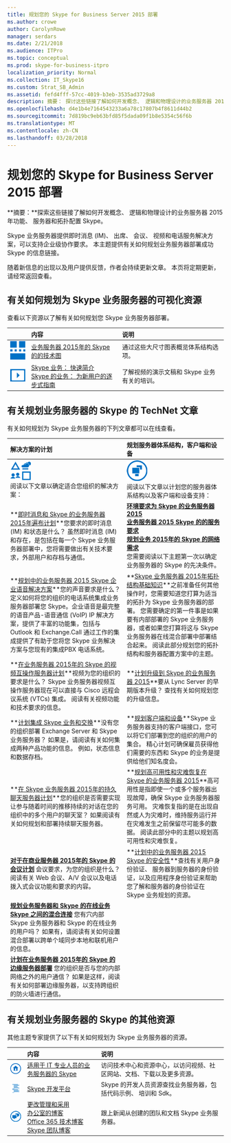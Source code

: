 ```yaml
---
title: 规划您的 Skype for Business Server 2015 部署
ms.author: crowe
author: CarolynRowe
manager: serdars
ms.date: 2/21/2018
ms.audience: ITPro
ms.topic: conceptual
ms.prod: skype-for-business-itpro
localization_priority: Normal
ms.collection: IT_Skype16
ms.custom: Strat_SB_Admin
ms.assetid: fefd4fff-57cc-4019-b3eb-3535ad3729a8
description: 摘要： 探讨这些链接了解如何开发概念、 逻辑和物理设计的业务服务器 2015年功能、 服务器和拓扑配置 Skype。
ms.openlocfilehash: d4e1b4e7164543233a6a78c17807b4f8611d44b2
ms.sourcegitcommit: 7d819bc9eb63bfd85f5dada09f1b8e5354c56f6b
ms.translationtype: MT
ms.contentlocale: zh-CN
ms.lasthandoff: 03/28/2018
---
```

# <a name="plan-for-your-skype-for-business-server-2015-deployment"></a>规划您的 Skype for Business Server 2015 部署
 
**摘要：**探索这些链接了解如何开发概念、 逻辑和物理设计的业务服务器 2015年功能、 服务器和拓扑配置 Skype。
  
Skype 业务服务器提供即时消息 (IM)、 出席、 会议、 视频和电话服务解决方案，可以支持企业级协作要求。 本主题提供有关如何规划业务服务器部署成功 Skype 的信息链接。 
  
随着新信息的出现以及用户提供反馈，作者会持续更新文章。 本页将定期更新，请经常返回查看。
## <a name="visual-resources-about-how-to-plan-for-skype-for-business-server"></a>有关如何规划为 Skype 业务服务器的可视化资源

查看以下资源以了解有关如何规划您 Skype 业务服务器部署。
  
||**内容**|**说明**|
|:--- |:--- |:--- |
|![技术图表图标](../media/87de0d09-77fd-46f2-b9f6-99a7998fd332.png)|[业务服务器 2015年的 Skype 的的技术图](../technical-diagrams.md) <br/> |通过这些大尺寸图表概览体系结构选项。  <br/> |
|![视频图标](../media/143e0d86-1c68-482a-9bf9-93e7966acca0.png)|[Skype 业务： 快速简介](https://www.youtube.com/watch?v=PRJqMuwW5yc&amp;feature=youtu.be) <br/> [Skype 的业务： 为新用户的逐步式指南](https://www.youtube.com/watch?v=7_c4zVJ739M&amp;feature=youtu.be) <br/> |了解视频的演示文稿和 Skype 业务有关的培训。  <br/> |
   
## <a name="technet-articles-about-planning-for-skype-for-business-server"></a>有关规划业务服务器的 Skype 的 TechNet 文章

有关如何规划为 Skype 业务服务器的下列文章都可以在线查看。 
  
|**解决方案的计划**|**规划服务器体系结构，客户端和设备**|
|:-----|:-----|
|![解决方案内容图标](../media/3959ce46-bd94-40be-8a58-6108bc3583a8.png)           <br/> 阅读以下文章以确定适合您组织的解决方案：  <br/> |![服务器架构内容图标](../media/1d7d8156-1ca9-4124-a17f-6bce5aa91966.png)           <br/> 阅读以下文章以计划您的服务器体系结构以及客户端和设备支持：  <br/> |
|**[即时消息和 Skype 的业务服务器 2015年遍布计划](instant-messaging-and-presence.md)**您要求的即时消息 (IM) 和状态是什么？ 虽然即时消息 (IM) 和存在，是包括在每一个 Skype 业务服务器部署中，您将需要做出有关技术要求，外部用户和存档与通信。 <br/> |**[环境要求为 Skype 的业务服务器 2015](requirements-for-your-environment/environmental-requirements.md)** <br/> **[业务服务器 2015 Skype 的的服务要求](requirements-for-your-environment/server-requirements.md)** <br/> **[规划业务 2015年的 Skype 的网络需求](network-requirements/network-requirements.md)** <br/> 您需要阅读以下主题第一次以确定业务服务器的 Skype 的先决条件。  <br/> |
|**[规划中的业务服务器 2015 Skype 企业语音解决方案](enterprise-voice-solution/enterprise-voice-solution.md)**您的声音要求是什么？ 定义如何将您的组织的电话系统集成业务服务器部署您 Skype。企业语音是最完整的语音产品-语音通信 (VoIP) IP 解决方案，提供了丰富的功能集，包括与 Outlook 和 Exchange.Call 通过工作的集成提供了有助于您将您 Skype 业务解决方案与您现有的集成PBX 电话系统。 <br/> |**[Skype 业务服务器 2015年拓扑结构基础知识](topology-basics/topology-basics.md)**之前准备任何其他操作时，您需要知道您打算为适当的拓扑为 Skype 业务服务器的部署。 您需要确定的第一件事是如果要有内部部署的 Skype 业务服务器，或者如果您打算将这与 Skype 业务服务器在线混合部署中部署结合起来。 阅读此部分规划您的拓扑结构和服务器配置方案中的主题。 <br/> |
|**[在业务服务器 2015年的 Skype 的视频互操作服务器计划](video-interop-server.md)**视频为您的组织的要求是什么？ Skype 业务服务器视频互操作服务器现在可以直接与 Cisco 远程会议系统 (VTCs) 集成。 阅读有关视频功能和技术要求的信息。 <br/> |**[计划升级到 Skype 的业务服务器 2015](upgrade.md)**要从 Lync Server 的早期版本升级？ 查找有关如何规划您的升级信息。 <br/> |
|**[计划集成 Skype 业务和交换](integrate-with-exchange/integrate-with-exchange.md)**没有您的组织部署 Exchange Server 和 Skype 业务服务器？ 如果是，请阅读有关如何集成两种产品功能的信息。 例如，状态信息和数据存档。 <br/> |**[规划客户端和设备](clients-and-devices/clients-and-devices.md)**Skype 业务服务器支持的客户端接口，您可以将它们部署到您的组织的用户的集合。 精心计划可确保雇员获得他们需要的东西和 Skype 的业务是提供给他们知名度会。 <br/> |
|**[在 Skype 业务服务器 2015年的持久聊天服务器计划](persistent-chat-server/persistent-chat-server.md)**您的组织是否需要实现让参与随着时间的推移持续的对话在您的组织中的多个用户的聊天室？ 如果阅读有关如何规划和部署持续聊天服务器。 <br/> |**[规划高可用性和灾难恢复在 Skype 的业务服务器 2015](high-availability-and-disaster-recovery/high-availability-and-disaster-recovery.md)**高可用性是指即使一个或多个服务器出现故障，确保 Skype 业务服务器服务可用。 灾难恢复指的是在出现自然或人为灾难时，维持服务运行并在灾难发生之前保留尽可能多的数据。 阅读此部分中的主题以规划高可用性和灾难恢复。 <br/> |
|**[对于在商业服务器 2015年的 Skype 的会议计划](conferencing/conferencing.md)** 会议要求，为您的组织是什么？ 阅读有关 Web 会议、A/V 会议以及电话拨入式会议功能和要求的内容。 <br/> |**[计划中的业务服务器 2015 Skype 的安全性](security/security.md)**查找有关用户身份验证、 服务器到服务器的身份验证，以及应用程序身份验证来帮助您了解和服务器的身份验证在 Skype 业务规划的资源。 <br/> |
|**[规划业务服务器和 Skype 的在线业务 Skype 之间的混合连接](../skype-for-business-hybrid-solutions/plan-hybrid-connectivity.md)** 您有穴内部 Skype 业务服务器和 Skype 的在线业务的用户吗？ 如果有，请阅读有关如何设置混合部署以跨单个域同步本地和联机用户的信息。 <br/> ||
|**[计划在业务服务器 2015年的 Skype 的边缘服务器部署](edge-server-deployments/edge-server-deployments.md)** 您的组织是否与您的内部网络之外的用户通信？ 如果是这样，阅读有关如何部署边缘服务器，以支持跨组织的防火墙进行通信。 <br/> ||
   
## <a name="additional-resources-about-planning-for-skype-for-business-server"></a>有关规划业务服务器的 Skype 的其他资源

其他主题专家提供了以下有关如何规划为 Skype 业务服务器的资源。 
  
||**内容**|**说明**|
|:--- |:--- |:--- |
|![技术中心图标](../media/4eff581b-890b-46cb-8224-a4122137d27e.png)|[适用于 IT 专业人员的业务服务器的 Skype](https://go.microsoft.com/fwlink/p/?LinkId=527960) <br/> |访问技术中心和资源中心，以访问视频、社区网站、文档、下载以及更多资源。  <br/> |
|![开发人员内容图标](../media/3626138a-2778-407e-911f-a0dcbdc36684.png)|[Skype 开发平台](https://go.microsoft.com/fwlink/?LinkId=619775) <br/> |Skype 的开发人员资源查找业务服务器，包括代码示例、 培训和 Sdk。  <br/> |
|![新闻、博客等图标](../media/ac692cb8-7db8-4810-b53f-1bc88b1e4cac.png)|[更改管理和采用](https://go.microsoft.com/fwlink/p/?LinkId=532796) <br/> [办公室的博客](https://go.microsoft.com/fwlink/p/?LinkId=528899) <br/> [Office 365 技术博客](https://go.microsoft.com/fwlink/p/?LinkId=532798.aspx) <br/> [Skype 团队博客](https://go.microsoft.com/fwlink/p/?LinkId=532818) <br/> |跟上新闻从创建的团队和文档 Skype 业务服务器。  <br/> |